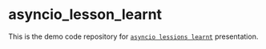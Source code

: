 # asyncio_lesson_learnt

This is the demo code repository for [`asyncio lessions learnt`](http://bit.ly/2Du4Iyw) presentation.
